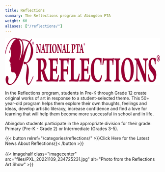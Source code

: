 ```yaml
---
title: Reflections
summary: The Reflections program at Abingdon PTA
weight: 60
aliases: ["/reflections/"]
---
```


<img src="files/reflectionslogo.png" alt="Reflections Logo" height="153" width="992">

In the Reflections program, students in Pre-K through Grade 12 create original works of art in response to a student-selected theme. This 50+ year-old program helps them explore their own thoughts, feelings and ideas, develop artistic literacy, increase confidence and find a love for learning that will help them become more successful in school and in life.

Abingdon students participate in the appropriate division for their grade: Primary (Pre-K - Grade 2) or Intermediate (Grades 3-5).

{{< button relref="/categories/reflections/" >}}Click Here for the Latest News About Reflections{{< /button >}}
<br><br>
{{< imagehalf class="imagecenter" src="files/PXL_20221109_234725231.jpg" alt="Photo from the Reflections Art Show" >}}